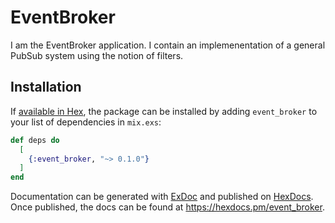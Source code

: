 # EventBroker

I am the EventBroker application. I contain an implemenentation of a
general PubSub system using the notion of filters.

## Installation

If [available in Hex](https://hex.pm/docs/publish), the package can be installed
by adding `event_broker` to your list of dependencies in `mix.exs`:

```elixir
def deps do
  [
    {:event_broker, "~> 0.1.0"}
  ]
end
```

Documentation can be generated with [ExDoc](https://github.com/elixir-lang/ex_doc)
and published on [HexDocs](https://hexdocs.pm). Once published, the docs can
be found at <https://hexdocs.pm/event_broker>.
